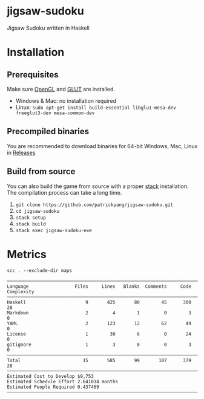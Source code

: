 # jigsaw-sudoku

Jigsaw Sudoku written in Haskell

# Installation

## Prerequisites

Make sure [OpenGL](https://www.opengl.org/) and [GLUT](http://freeglut.sourceforge.net/) are installed.

- Windows & Mac: no installation required
- Linux: `sudo apt-get install build-essential libglu1-mesa-dev freeglut3-dev mesa-common-dev`

## Precompiled binaries

You are recommended to download binaries for 64-bit Windows, Mac, Linux in [Releases](https://github.com/patrickpang/jigsaw-sudoku/releases)

## Build from source

You can also build the game from source with a proper [stack](https://docs.haskellstack.org/) installation. The compilation process can take a long time.

1. `git clone https://github.com/patrickpang/jigsaw-sudoku.git`
2. `cd jigsaw-sudoku`
3. `stack setup`
4. `stack build`
5. `stack exec jigsaw-sudoku-exe`

# Metrics

`scc . --exclude-dir maps`

```
───────────────────────────────────────────────────────────────────────────────
Language                 Files     Lines   Blanks  Comments     Code Complexity
───────────────────────────────────────────────────────────────────────────────
Haskell                      9       425       80        45      300         28
Markdown                     2         4        1         0        3          0
YAML                         2       123       12        62       49          0
License                      1        30        6         0       24          0
gitignore                    1         3        0         0        3          0
───────────────────────────────────────────────────────────────────────────────
Total                       15       585       99       107      379         28
───────────────────────────────────────────────────────────────────────────────
Estimated Cost to Develop $9,753
Estimated Schedule Effort 2.641034 months
Estimated People Required 0.437469
───────────────────────────────────────────────────────────────────────────────
```
